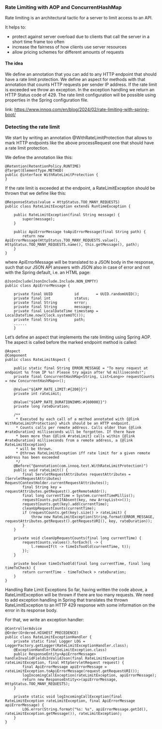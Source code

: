 ### Rate Limiting with AOP and ConcurrentHashMap

Rate limiting is an architectural tactic for a server to limit access to an API.

It helps to:

* protect against server overload due to clients that call the server in a short time frame too often
* increase the fairness of how clients use server resources
* allow pricing schemes for different amounts of requests

#### The idea

We define an annotation that you can add to any HTTP endpoint that should have a rate limit protection.
We define an aspect for methods with that annotation that counts HTTP requests per sender IP address.
If the rate limit is exceeded we throw an exception.
In the exception handling we return an HTTP Status code of 429.
The rate limit configuration will be possible using properties in the Spring configuration file.

link: https://www.innoq.com/en/blog/2024/02/rate-limiting-with-spring-boot/

### Detecting the rate limit

We start by writing an annotation @WithRateLimitProtection that allows to mark HTTP endpoints like the above
processRequest one that should have a rate limit protection.

We define the annotation like this:

```
@Retention(RetentionPolicy.RUNTIME)
@Target(ElementType.METHOD)
public @interface WithRateLimitProtection {
}
```

If the rate limit is exceeded at the endpoint, a RateLimitException should be thrown that we define like this:

```
@ResponseStatus(value = HttpStatus.TOO_MANY_REQUESTS)
public class RateLimitException extends RuntimeException {

    public RateLimitException(final String message) {
        super(message);
    }

    public ApiErrorMessage toApiErrorMessage(final String path) {
        return new ApiErrorMessage(HttpStatus.TOO_MANY_REQUESTS.value(), HttpStatus.TOO_MANY_REQUESTS.name(), this.getMessage(), path);
    }
}
```

where ApiErrorMessage will be translated to a JSON body in the response, such that our JSON API answers with JSON also
in case of error and not with the Spring default, i.e. an HTML page:

```
@JsonInclude(JsonInclude.Include.NON_EMPTY)
public class ApiErrorMessage {

    private final UUID          id        = UUID.randomUUID();
    private final int           status;
    private final String        error;
    private final String        message;
    private final LocalDateTime timestamp = LocalDateTime.now(Clock.systemUTC());
    private final String        path;
    ......
    }
```

Let’s define an aspect that implements the rate limiting using Spring AOP.
The aspect is called before the marked endpoint method is called:

```
@Aspect
@Component
public class RateLimitAspect {

    public static final String ERROR_MESSAGE = "To many request at endpoint %s from IP %s! Please try again after %d milliseconds!";
    private final ConcurrentHashMap<String, List<Long>> requestCounts = new ConcurrentHashMap<>();

    @Value("${APP_RATE_LIMIT:#{200}}")
    private int rateLimit;

    @Value("${APP_RATE_DURATIONINMS:#{60000}}")
    private long rateDuration;

    /**
     * Executed by each call of a method annotated with {@link WithRateLimitProtection} which should be an HTTP endpoint.
     * Counts calls per remote address. Calls older than {@link #rateDuration} milliseconds will be forgotten. If there have
     * been more than {@link #rateLimit} calls within {@link #rateDuration} milliseconds from a remote address, a {@link RateLimitException}
     * will be thrown.
     * @throws RateLimitException iff rate limit for a given remote address has been exceeded
     */
    @Before("@annotation(com.innoq.test.WithRateLimitProtection)")
    public void rateLimit() {
        final ServletRequestAttributes requestAttributes = (ServletRequestAttributes) RequestContextHolder.currentRequestAttributes();
        final String key = requestAttributes.getRequest().getRemoteAddr();
        final long currentTime = System.currentTimeMillis();
        requestCounts.putIfAbsent(key, new ArrayList<>());
        requestCounts.get(key).add(currentTime);
        cleanUpRequestCounts(currentTime);
        if (requestCounts.get(key).size() > rateLimit) {
            throw new RateLimitException(String.format(ERROR_MESSAGE, requestAttributes.getRequest().getRequestURI(), key, rateDuration));
        }
    }

    private void cleanUpRequestCounts(final long currentTime) {
        requestCounts.values().forEach(l -> {
            l.removeIf(t -> timeIsTooOld(currentTime, t));
        });
    }

    private boolean timeIsTooOld(final long currentTime, final long timeToCheck) {
        return currentTime - timeToCheck > rateDuration;
    }
}
```

Handling Rate Limit Exceptions
So far, having written the code above, a RateLimitException will be thrown if there are too many requests.
We need to add exception handling in Spring that translates the thrown RateLimitException to an HTTP 429 response with
some information on the error in its response body.

For that, we write an exception handler:

```
@ControllerAdvice
@Order(Ordered.HIGHEST_PRECEDENCE)
public class RateLimitExceptionHandler {
    private static final Logger LOG = LoggerFactory.getLogger(RateLimitExceptionHandler.class);
    @ExceptionHandler(RateLimitException.class)
    public ResponseEntity<ApiErrorMessage> handleInvalidFieldsInValidJson(final RateLimitException rateLimitException, final HttpServletRequest request) {
        final ApiErrorMessage apiErrorMessage = rateLimitException.toApiErrorMessage(request.getRequestURI());
        logIncomingCallException(rateLimitException, apiErrorMessage);
        return new ResponseEntity<>(apiErrorMessage, HttpStatus.TOO_MANY_REQUESTS);
    }

    private static void logIncomingCallException(final RateLimitException rateLimitException, final ApiErrorMessage apiErrorMessage) {
        LOG.error(String.format("%s: %s", apiErrorMessage.getId(), rateLimitException.getMessage()), rateLimitException);
    }
}
```
